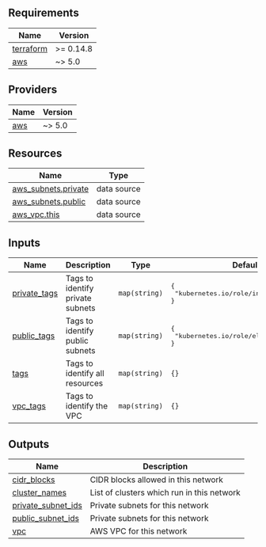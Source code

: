 <!-- BEGIN_TF_DOCS -->
## Requirements

| Name | Version |
|------|---------|
| <a name="requirement_terraform"></a> [terraform](#requirement\_terraform) | >= 0.14.8 |
| <a name="requirement_aws"></a> [aws](#requirement\_aws) | ~> 5.0 |

## Providers

| Name | Version |
|------|---------|
| <a name="provider_aws"></a> [aws](#provider\_aws) | ~> 5.0 |

## Resources

| Name | Type |
|------|------|
| [aws_subnets.private](https://registry.terraform.io/providers/hashicorp/aws/latest/docs/data-sources/subnets) | data source |
| [aws_subnets.public](https://registry.terraform.io/providers/hashicorp/aws/latest/docs/data-sources/subnets) | data source |
| [aws_vpc.this](https://registry.terraform.io/providers/hashicorp/aws/latest/docs/data-sources/vpc) | data source |

## Inputs

| Name | Description | Type | Default | Required |
|------|-------------|------|---------|:--------:|
| <a name="input_private_tags"></a> [private\_tags](#input\_private\_tags) | Tags to identify private subnets | `map(string)` | <pre>{<br>  "kubernetes.io/role/internal-elb": "1"<br>}</pre> | no |
| <a name="input_public_tags"></a> [public\_tags](#input\_public\_tags) | Tags to identify public subnets | `map(string)` | <pre>{<br>  "kubernetes.io/role/elb": "1"<br>}</pre> | no |
| <a name="input_tags"></a> [tags](#input\_tags) | Tags to identify all resources | `map(string)` | `{}` | no |
| <a name="input_vpc_tags"></a> [vpc\_tags](#input\_vpc\_tags) | Tags to identify the VPC | `map(string)` | `{}` | no |

## Outputs

| Name | Description |
|------|-------------|
| <a name="output_cidr_blocks"></a> [cidr\_blocks](#output\_cidr\_blocks) | CIDR blocks allowed in this network |
| <a name="output_cluster_names"></a> [cluster\_names](#output\_cluster\_names) | List of clusters which run in this network |
| <a name="output_private_subnet_ids"></a> [private\_subnet\_ids](#output\_private\_subnet\_ids) | Private subnets for this network |
| <a name="output_public_subnet_ids"></a> [public\_subnet\_ids](#output\_public\_subnet\_ids) | Private subnets for this network |
| <a name="output_vpc"></a> [vpc](#output\_vpc) | AWS VPC for this network |
<!-- END_TF_DOCS -->
